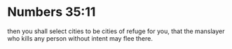 # Numbers 35:11

then you shall select cities to be cities of refuge for you, that the manslayer who kills any person without intent may flee there.
